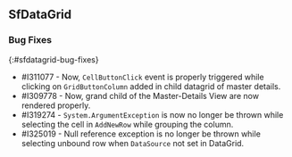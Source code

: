 ## SfDataGrid

### Bug Fixes
{:#sfdatagrid-bug-fixes}

* \#I311077 - Now, `CellButtonClick` event is properly triggered while clicking on `GridButtonColumn` added in child datagrid of master details.
* \#I309778 - Now, grand child of the Master-Details View are now rendered properly.
* \#I319274 - `System.ArgumentException` is now no longer be thrown while selecting the cell in `AddNewRow` while grouping the column.
* \#I325019 - Null reference exception is no longer be thrown while selecting unbound row when `DataSource` not set in DataGrid.
